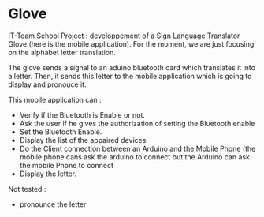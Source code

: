 # Glove
IT-Team School Project : developpement of a Sign Language Translator Glove (here is the mobile application).
For the moment, we are just focusing on the alphabet letter translation.

The glove sends a signal to an aduino bluetooth card which translates it into a letter. Then, it sends this letter to the mobile application which is going to display and pronouce it. 

This mobile application can : 
- Verify if the Bluetooth is Enable or not.
- Ask the user if he gives the authorization of setting the Bluetooth enable
- Set the Bluetooth Enable.
- Display the list of the appaired devices.
- Do the Client connection between an Arduino and the Mobile Phone (the mobile phone cans ask the arduino to connect but the Arduino can ask the mobile Phone to connect
- Display the letter.

Not tested : 
- pronounce the letter 
